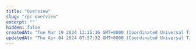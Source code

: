 ```yaml
---
title: "Overview"
slug: "rpc-overview"
excerpt: ""
hidden: false
createdAt: "Tue Mar 19 2024 13:25:36 GMT+0000 (Coordinated Universal Time)"
updatedAt: "Thu Apr 04 2024 07:57:32 GMT+0000 (Coordinated Universal Time)"
---
```


